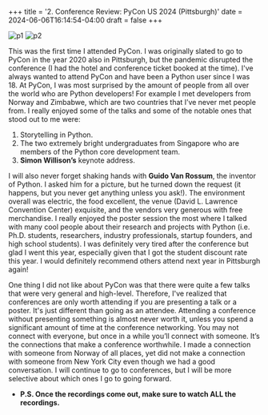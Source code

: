 +++
title = '2. Conference Review: PyCon US 2024 (Pittsburgh)'
date = 2024-06-06T16:14:54-04:00
draft = false
+++

![p1](/blog/20240606_PyCon/standing.jpg)
![p2](/blog/20240606_PyCon/pittsburgh.jpg)

This was the first time I attended PyCon. I was originally slated to go to PyCon in the year 2020 also in Pittsburgh, but the pandemic disrupted the conference (I had the hotel and conference ticket booked at the time). I've always wanted to attend PyCon and have been a Python user since I was 18. At PyCon, I was most surprised by the amount of people from all over the world who are Python developers! For example I met developers from Norway and Zimbabwe, which are two countries that I’ve never met people from. I really enjoyed some of the talks and some of the notable ones that stood out to me were: 

1) Storytelling in Python.
2) The two extremely bright undergraduates from Singapore who are members of the Python core development team.
3) **Simon Willison’s** keynote address. 

I will also never forget shaking hands with **Guido Van Rossum**, the inventor of Python. I asked him for a picture, but he turned down the request (it happens, but you never get anything unless you ask!). The environment overall was electric, the food excellent, the venue (David L. Lawrence Convention Center) exquisite, and the vendors very generous with free merchandise. I really enjoyed the poster session the most where I talked with many cool people about their research and projects with Python (i.e. Ph.D. students, researchers, industry professionals, startup founders, and high school students). I was definitely very tired after the conference but glad I went this year, especially given that I got the student discount rate this year. I would definitely recommend others attend next year in Pittsburgh again!

One thing I did not like about PyCon was that there were quite a few talks that were very general and high-level. Therefore, I've realized that conferences are only worth attending if you are presenting a talk or a poster. It's just different than going as an attendee. Attending a conference without presenting something is almost never worth it, unless you spend a significant amount of time at the conference networking. You may not connect with everyone, but once in a while you’ll connect with someone. It’s the connections that make a conference worthwhile. I made a connection with someone from Norway of all places, yet did not make a connection with someone from New York City even though we had a good conversation. I will continue to go to conferences, but I will be more selective about which ones I go to going forward. 

* **P.S. Once the recordings come out, make sure to watch ALL the recordings.**
